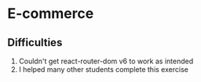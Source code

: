 # E-commerce

## Difficulties

1. Couldn't get react-router-dom v6 to work as intended
2. I helped many other students complete this exercise
